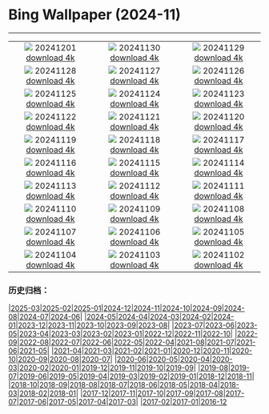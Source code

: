 # Bing Wallpaper (2024-11)
**************
| | | |
| :----: | :----: | :----: |
| ![](https://www.bing.com/th?id=OHR.KilchurnAutumn_EN-GB9210745671_1920x1080.jpg) 20241201 [download 4k](https://www.bing.com/th?id=OHR.KilchurnAutumn_EN-GB9210745671_UHD.jpg) | ![](https://www.bing.com/th?id=OHR.MtStMichel_EN-GB8923576020_1920x1080.jpg) 20241130 [download 4k](https://www.bing.com/th?id=OHR.MtStMichel_EN-GB8923576020_UHD.jpg) | ![](https://www.bing.com/th?id=OHR.CityHall2024_EN-GB2172832238_1920x1080.jpg) 20241129 [download 4k](https://www.bing.com/th?id=OHR.CityHall2024_EN-GB2172832238_UHD.jpg) |
| ![](https://www.bing.com/th?id=OHR.SemoisRiver_EN-GB2054770035_1920x1080.jpg) 20241128 [download 4k](https://www.bing.com/th?id=OHR.SemoisRiver_EN-GB2054770035_UHD.jpg) | ![](https://www.bing.com/th?id=OHR.TrulliGrove_EN-GB1770402436_1920x1080.jpg) 20241127 [download 4k](https://www.bing.com/th?id=OHR.TrulliGrove_EN-GB1770402436_UHD.jpg) | ![](https://www.bing.com/th?id=OHR.AmboseliGiraffes_EN-GB4842022174_1920x1080.jpg) 20241126 [download 4k](https://www.bing.com/th?id=OHR.AmboseliGiraffes_EN-GB4842022174_UHD.jpg) |
| ![](https://www.bing.com/th?id=OHR.SonomaCoast_EN-GB8716025465_1920x1080.jpg) 20241125 [download 4k](https://www.bing.com/th?id=OHR.SonomaCoast_EN-GB8716025465_UHD.jpg) | ![](https://www.bing.com/th?id=OHR.FibonacciAloe_EN-GB8183049694_1920x1080.jpg) 20241124 [download 4k](https://www.bing.com/th?id=OHR.FibonacciAloe_EN-GB8183049694_UHD.jpg) | ![](https://www.bing.com/th?id=OHR.ZafraCastle_EN-GB7885196184_1920x1080.jpg) 20241123 [download 4k](https://www.bing.com/th?id=OHR.ZafraCastle_EN-GB7885196184_UHD.jpg) |
| ![](https://www.bing.com/th?id=OHR.LionCubs_EN-GB7386144841_1920x1080.jpg) 20241122 [download 4k](https://www.bing.com/th?id=OHR.LionCubs_EN-GB7386144841_UHD.jpg) | ![](https://www.bing.com/th?id=OHR.AssiniboineTS_EN-GB3913113807_1920x1080.jpg) 20241121 [download 4k](https://www.bing.com/th?id=OHR.AssiniboineTS_EN-GB3913113807_UHD.jpg) | ![](https://www.bing.com/th?id=OHR.TasmansArch_EN-GB6702107567_1920x1080.jpg) 20241120 [download 4k](https://www.bing.com/th?id=OHR.TasmansArch_EN-GB6702107567_UHD.jpg) |
| ![](https://www.bing.com/th?id=OHR.PorthcawlLighthouse_EN-GB6491276513_1920x1080.jpg) 20241119 [download 4k](https://www.bing.com/th?id=OHR.PorthcawlLighthouse_EN-GB6491276513_UHD.jpg) | ![](https://www.bing.com/th?id=OHR.RedStag_EN-GB6258351570_1920x1080.jpg) 20241118 [download 4k](https://www.bing.com/th?id=OHR.RedStag_EN-GB6258351570_UHD.jpg) | ![](https://www.bing.com/th?id=OHR.FrieslandNetherlands_EN-GB5948311927_1920x1080.jpg) 20241117 [download 4k](https://www.bing.com/th?id=OHR.FrieslandNetherlands_EN-GB5948311927_UHD.jpg) |
| ![](https://www.bing.com/th?id=OHR.YiPengLanterns_EN-GB5743270673_1920x1080.jpg) 20241116 [download 4k](https://www.bing.com/th?id=OHR.YiPengLanterns_EN-GB5743270673_UHD.jpg) | ![](https://www.bing.com/th?id=OHR.ManarolaItaly_EN-GB7223949605_1920x1080.jpg) 20241115 [download 4k](https://www.bing.com/th?id=OHR.ManarolaItaly_EN-GB7223949605_UHD.jpg) | ![](https://www.bing.com/th?id=OHR.KelpForest_EN-GB7031468488_1920x1080.jpg) 20241114 [download 4k](https://www.bing.com/th?id=OHR.KelpForest_EN-GB7031468488_UHD.jpg) |
| ![](https://www.bing.com/th?id=OHR.CoveArch_EN-GB6800987516_1920x1080.jpg) 20241113 [download 4k](https://www.bing.com/th?id=OHR.CoveArch_EN-GB6800987516_UHD.jpg) | ![](https://www.bing.com/th?id=OHR.Banff24_EN-GB6552811708_1920x1080.jpg) 20241112 [download 4k](https://www.bing.com/th?id=OHR.Banff24_EN-GB6552811708_UHD.jpg) | ![](https://www.bing.com/th?id=OHR.RemembranceSunday2024_EN-GB5545006303_1920x1080.jpg) 20241111 [download 4k](https://www.bing.com/th?id=OHR.RemembranceSunday2024_EN-GB5545006303_UHD.jpg) |
| ![](https://www.bing.com/th?id=OHR.MoroccoMilkyWay_EN-GB5541631027_1920x1080.jpg) 20241110 [download 4k](https://www.bing.com/th?id=OHR.MoroccoMilkyWay_EN-GB5541631027_UHD.jpg) | ![](https://www.bing.com/th?id=OHR.GlacialRivers_EN-GB5304818935_1920x1080.jpg) 20241109 [download 4k](https://www.bing.com/th?id=OHR.GlacialRivers_EN-GB5304818935_UHD.jpg) | ![](https://www.bing.com/th?id=OHR.CanadaWolves_EN-GB5040698081_1920x1080.jpg) 20241108 [download 4k](https://www.bing.com/th?id=OHR.CanadaWolves_EN-GB5040698081_UHD.jpg) |
| ![](https://www.bing.com/th?id=OHR.ShiShiBeach_EN-GB4724156220_1920x1080.jpg) 20241107 [download 4k](https://www.bing.com/th?id=OHR.ShiShiBeach_EN-GB4724156220_UHD.jpg) | ![](https://www.bing.com/th?id=OHR.GuyFawkes2024_EN-GB5116542164_1920x1080.jpg) 20241106 [download 4k](https://www.bing.com/th?id=OHR.GuyFawkes2024_EN-GB5116542164_UHD.jpg) | ![](https://www.bing.com/th?id=OHR.CumbriaAutumn_EN-GB1543365213_1920x1080.jpg) 20241105 [download 4k](https://www.bing.com/th?id=OHR.CumbriaAutumn_EN-GB1543365213_UHD.jpg) |
| ![](https://www.bing.com/th?id=OHR.YucatanBiosphere_EN-GB6477525030_1920x1080.jpg) 20241104 [download 4k](https://www.bing.com/th?id=OHR.YucatanBiosphere_EN-GB6477525030_UHD.jpg) | ![](https://www.bing.com/th?id=OHR.BisonYellowstone_EN-GB0992143325_1920x1080.jpg) 20241103 [download 4k](https://www.bing.com/th?id=OHR.BisonYellowstone_EN-GB0992143325_UHD.jpg) | ![](https://www.bing.com/th?id=OHR.VineyardsBlackForestFall_EN-GB0455898190_1920x1080.jpg) 20241102 [download 4k](https://www.bing.com/th?id=OHR.VineyardsBlackForestFall_EN-GB0455898190_UHD.jpg) |

### 历史归档：

|[2025-03](/../2025-03/2025-03.md)|[2025-02](/../2025-02/2025-02.md)|[2025-01](/../2025-01/2025-01.md)|[2024-12](/../2024-12/2024-12.md)|[2024-11](/2024-11.md)|[2024-10](/../2024-10/2024-10.md)|[2024-09](/../2024-09/2024-09.md)|[2024-08](/../2024-08/2024-08.md)|[2024-07](/../2024-07/2024-07.md)|[2024-06](/../2024-06/2024-06.md)|
|[2024-05](/../2024-05/2024-05.md)|[2024-04](/../2024-04/2024-04.md)|[2024-03](/../2024-03/2024-03.md)|[2024-02](/../2024-02/2024-02.md)|[2024-01](/../2024-01/2024-01.md)|[2023-12](/../2023-12/2023-12.md)|[2023-11](/../2023-11/2023-11.md)|[2023-10](/../2023-10/2023-10.md)|[2023-09](/../2023-09/2023-09.md)|[2023-08](/../2023-08/2023-08.md)|
|[2023-07](/../2023-07/2023-07.md)|[2023-06](/../2023-06/2023-06.md)|[2023-05](/../2023-05/2023-05.md)|[2023-04](/../2023-04/2023-04.md)|[2023-03](/../2023-03/2023-03.md)|[2023-02](/../2023-02/2023-02.md)|[2023-01](/../2023-01/2023-01.md)|[2022-12](/../2022-12/2022-12.md)|[2022-11](/../2022-11/2022-11.md)|[2022-10](/../2022-10/2022-10.md)|
|[2022-09](/../2022-09/2022-09.md)|[2022-08](/../2022-08/2022-08.md)|[2022-07](/../2022-07/2022-07.md)|[2022-06](/../2022-06/2022-06.md)|[2022-05](/../2022-05/2022-05.md)|[2022-04](/../2022-04/2022-04.md)|[2021-08](/../2021-08/2021-08.md)|[2021-07](/../2021-07/2021-07.md)|[2021-06](/../2021-06/2021-06.md)|[2021-05](/../2021-05/2021-05.md)|
|[2021-04](/../2021-04/2021-04.md)|[2021-03](/../2021-03/2021-03.md)|[2021-02](/../2021-02/2021-02.md)|[2021-01](/../2021-01/2021-01.md)|[2020-12](/../2020-12/2020-12.md)|[2020-11](/../2020-11/2020-11.md)|[2020-10](/../2020-10/2020-10.md)|[2020-09](/../2020-09/2020-09.md)|[2020-08](/../2020-08/2020-08.md)|[2020-07](/../2020-07/2020-07.md)|
|[2020-06](/../2020-06/2020-06.md)|[2020-05](/../2020-05/2020-05.md)|[2020-04](/../2020-04/2020-04.md)|[2020-03](/../2020-03/2020-03.md)|[2020-02](/../2020-02/2020-02.md)|[2020-01](/../2020-01/2020-01.md)|[2019-12](/../2019-12/2019-12.md)|[2019-11](/../2019-11/2019-11.md)|[2019-10](/../2019-10/2019-10.md)|[2019-09](/../2019-09/2019-09.md)|
|[2019-08](/../2019-08/2019-08.md)|[2019-07](/../2019-07/2019-07.md)|[2019-06](/../2019-06/2019-06.md)|[2019-05](/../2019-05/2019-05.md)|[2019-04](/../2019-04/2019-04.md)|[2019-03](/../2019-03/2019-03.md)|[2019-02](/../2019-02/2019-02.md)|[2019-01](/../2019-01/2019-01.md)|[2018-12](/../2018-12/2018-12.md)|[2018-11](/../2018-11/2018-11.md)|
|[2018-10](/../2018-10/2018-10.md)|[2018-09](/../2018-09/2018-09.md)|[2018-08](/../2018-08/2018-08.md)|[2018-07](/../2018-07/2018-07.md)|[2018-06](/../2018-06/2018-06.md)|[2018-05](/../2018-05/2018-05.md)|[2018-04](/../2018-04/2018-04.md)|[2018-03](/../2018-03/2018-03.md)|[2018-02](/../2018-02/2018-02.md)|[2018-01](/../2018-01/2018-01.md)|
|[2017-12](/../2017-12/2017-12.md)|[2017-11](/../2017-11/2017-11.md)|[2017-10](/../2017-10/2017-10.md)|[2017-09](/../2017-09/2017-09.md)|[2017-08](/../2017-08/2017-08.md)|[2017-07](/../2017-07/2017-07.md)|[2017-06](/../2017-06/2017-06.md)|[2017-05](/../2017-05/2017-05.md)|[2017-04](/../2017-04/2017-04.md)|[2017-03](/../2017-03/2017-03.md)|
|[2017-02](/../2017-02/2017-02.md)|[2017-01](/../2017-01/2017-01.md)|[2016-12](/../2016-12/2016-12.md)